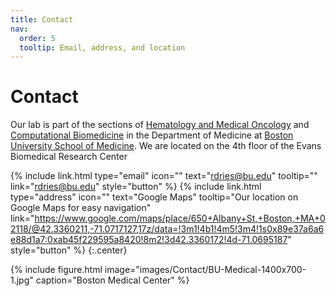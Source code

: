 ```yaml
---
title: Contact
nav:
  order: 5
  tooltip: Email, address, and location
---
```


# <i class="fas fa-envelope"></i>Contact

Our lab is part of the sections of [Hematology and Medical Oncology](https://www.bumc.bu.edu/hematology/) and [Computational Biomedicine](https://www.bumc.bu.edu/compbiomed/) in the Department of Medicine at [Boston University School of Medicine](https://www.bumc.bu.edu/). We are located on the 4th floor of the Evans Biomedical Research Center

{%
  include link.html
  type="email"
  icon=""
  text="rdries@bu.edu"
  tooltip=""
  link="rdries@bu.edu"
  style="button"
%}
{%
  include link.html
  type="address"
  icon=""
  text="Google Maps"
  tooltip="Our location on Google Maps for easy navigation"
link="https://www.google.com/maps/place/650+Albany+St,+Boston,+MA+02118/@42.3360211,-71.0717127,17z/data=!3m1!4b1!4m5!3m4!1s0x89e37a6a6e88d1a7:0xab45f229595a8420!8m2!3d42.3360172!4d-71.0695187"
  style="button"
%}
{:.center}

{%
  include figure.html
  image="images/Contact/BU-Medical-1400x700-1.jpg"
  caption="Boston Medical Center"
%}

